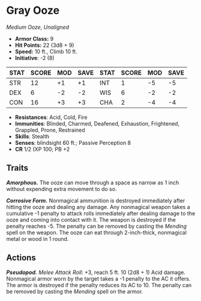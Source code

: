 # Gray Ooze

*Medium Ooze, Unaligned*

- **Armor Class:** 9
- **Hit Points:** 22 (3d8 + 9)
- **Speed:** 10 ft., Climb 10 ft.
- **Initiative**: -2 (8)

|STAT|SCORE|MOD|SAVE|STAT|SCORE|MOD|SAVE|
| --- | --- | --- | ---- |---| --- | --- | ---- |
| STR | 12 | +1 | +1 | INT | 1 | -5 | -5 |
| DEX | 6 | -2 | -2 | WIS | 6 | -2 | -2 |
| CON | 16 | +3 | +3 | CHA | 2 | -4 | -4 |

- **Resistances**: Acid, Cold, Fire
- **Immunities**: Blinded, Charmed, Deafened, Exhaustion, Frightened, Grappled, Prone, Restrained
- **Skills**: Stealth
- **Senses**: blindsight 60 ft.; Passive Perception 8
- **CR** 1/2 (XP 100; PB +2

## Traits

***Amorphous.*** The ooze can move through a space as narrow as 1 inch without expending extra movement to do so.

***Corrosive Form.*** Nonmagical ammunition is destroyed immediately after hitting the ooze and dealing any damage. Any nonmagical weapon takes a cumulative -1 penalty to attack rolls immediately after dealing damage to the ooze and coming into contact with it. The weapon is destroyed if the penalty reaches -5. The penalty can be removed by casting the *Mending* spell on the weapon.
The ooze can eat through 2-inch-thick, nonmagical metal or wood in 1 round.


## Actions

***Pseudopod.*** *Melee Attack Roll:* +3, reach 5 ft. 10 (2d8 + 1) Acid damage. Nonmagical armor worn by the target takes a -1 penalty to the AC it offers. The armor is destroyed if the penalty reduces its AC to 10. The penalty can be removed by casting the *Mending* spell on the armor.

